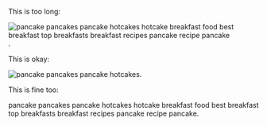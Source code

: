 This is too long:

![pancake pancakes pancake hotcakes hotcake breakfast food best breakfast top breakfasts breakfast recipes pancake recipe pancake](./images/logo.png).

This is okay:

![pancake pancakes pancake hotcakes](./images/logo.png).

This is fine too:

pancake pancakes pancake hotcakes hotcake breakfast food best breakfast top breakfasts breakfast recipes pancake recipe pancake.
